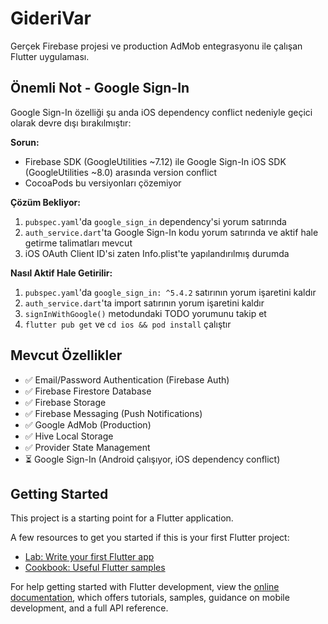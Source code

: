 # GideriVar

Gerçek Firebase projesi ve production AdMob entegrasyonu ile çalışan Flutter uygulaması.

## Önemli Not - Google Sign-In

Google Sign-In özelliği şu anda iOS dependency conflict nedeniyle geçici olarak devre dışı bırakılmıştır:

**Sorun:** 
- Firebase SDK (GoogleUtilities ~7.12) ile Google Sign-In iOS SDK (GoogleUtilities ~8.0) arasında version conflict
- CocoaPods bu versiyonları çözemiyor

**Çözüm Bekliyor:**
1. `pubspec.yaml`'da `google_sign_in` dependency'si yorum satırında
2. `auth_service.dart`'ta Google Sign-In kodu yorum satırında ve aktif hale getirme talimatları mevcut
3. iOS OAuth Client ID'si zaten Info.plist'te yapılandırılmış durumda

**Nasıl Aktif Hale Getirilir:**
1. `pubspec.yaml`'da `google_sign_in: ^5.4.2` satırının yorum işaretini kaldır
2. `auth_service.dart`'ta import satırının yorum işaretini kaldır
3. `signInWithGoogle()` metodundaki TODO yorumunu takip et
4. `flutter pub get` ve `cd ios && pod install` çalıştır

## Mevcut Özellikler

- ✅ Email/Password Authentication (Firebase Auth)
- ✅ Firebase Firestore Database  
- ✅ Firebase Storage
- ✅ Firebase Messaging (Push Notifications)
- ✅ Google AdMob (Production)
- ✅ Hive Local Storage
- ✅ Provider State Management
- ⏳ Google Sign-In (Android çalışıyor, iOS dependency conflict)

## Getting Started

This project is a starting point for a Flutter application.

A few resources to get you started if this is your first Flutter project:

- [Lab: Write your first Flutter app](https://docs.flutter.dev/get-started/codelab)
- [Cookbook: Useful Flutter samples](https://docs.flutter.dev/cookbook)

For help getting started with Flutter development, view the
[online documentation](https://docs.flutter.dev/), which offers tutorials,
samples, guidance on mobile development, and a full API reference.
